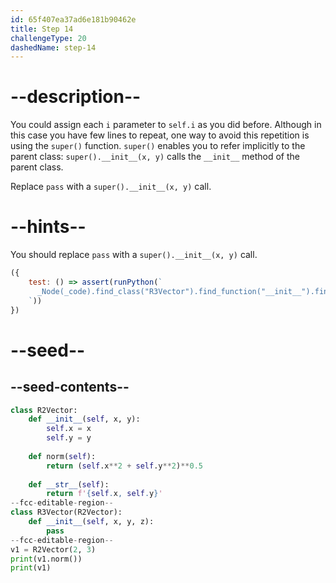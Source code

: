 ```yaml
---
id: 65f407ea37ad6e181b90462e
title: Step 14
challengeType: 20
dashedName: step-14
---
```


# --description--

You could assign each `i` parameter to `self.i` as you did before. Although in this case you have few lines to repeat, one way to avoid this repetition is using the `super()` function. `super()` enables you to refer implicitly to the parent class: `super().__init__(x, y)` calls the `__init__` method of the parent class.

Replace `pass` with a `super().__init__(x, y)` call.

# --hints--

You should replace `pass` with a `super().__init__(x, y)` call.

```js
({
    test: () => assert(runPython(`
      _Node(_code).find_class("R3Vector").find_function("__init__").find_body().is_equivalent("super().__init__(x, y)")
    `))
})
```

# --seed--

## --seed-contents--

```py
class R2Vector:
    def __init__(self, x, y):
        self.x = x
        self.y = y
        
    def norm(self):
        return (self.x**2 + self.y**2)**0.5
        
    def __str__(self):
        return f'{self.x, self.y}'
--fcc-editable-region--
class R3Vector(R2Vector):
    def __init__(self, x, y, z):
        pass
--fcc-editable-region--
v1 = R2Vector(2, 3)
print(v1.norm())
print(v1)
```

